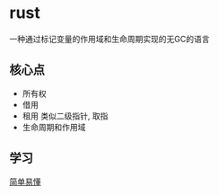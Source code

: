 # rust

一种通过标记变量的作用域和生命周期实现的无GC的语言

## 核心点

* 所有权
* 借用
* 租用
    类似二级指针, 取指
* 生命周期和作用域

## 学习

[简单易懂](https://www.twle.cn/c/yufei/rust/rust-basic-index.html)

